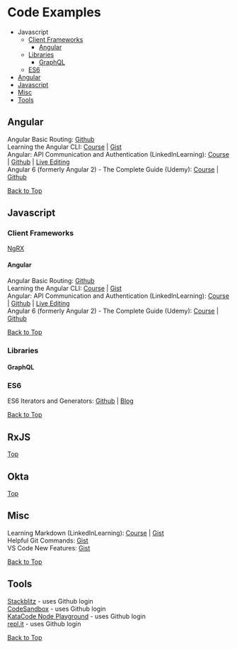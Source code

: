 # Code Examples
* Javascript
  * [Client Frameworks](#client-frameworks)
    * [Angular](#angular-1)
  * [Libraries](#libraries)
    * [GraphQL](#graphql)
  * [ES6](#es6)
* [Angular](#angular)
* [Javascript](#javascript)
* [Misc](#misc)
* [Tools](#tools)
##  Angular
Angular Basic Routing: [Github](https://github.com/kozigh01/angular-basic-routing)  
Learning the Angular CLI: [Course](https://www.linkedin.com/learning/learning-the-angular-cli-2) | [Gist](https://gist.github.com/kozigh01/37b52fc1362da677b953c957178ee703)  
Angular: API Communication and Authentication (LinkedInLearning): [Course](https://www.linkedin.com/learning/angular-api-communication-and-authentication) | [Github](https://github.com/kozigh01/AngularAPICommAndAuth) | [Live Editing](https://stackblitz.com/github/kozigh01/AngularAPICommAndAuth/tree/master/my-app)  
Angular 6 (formerly Angular 2) - The Complete Guide (Udemy): [Course](https://www.udemy.com/the-complete-guide-to-angular-2/learn/v4/overview) | [Github](https://github.com/kozigh01/AngularAPICommAndAuth)  

[Back to Top](#code-examples)  
## Javascript
### Client Frameworks
[NgRX]()
#### Angular
Angular Basic Routing: [Github](https://github.com/kozigh01/angular-basic-routing)  
Learning the Angular CLI: [Course](https://www.linkedin.com/learning/learning-the-angular-cli-2) | [Gist](https://gist.github.com/kozigh01/37b52fc1362da677b953c957178ee703)  
Angular: API Communication and Authentication (LinkedInLearning): [Course](https://www.linkedin.com/learning/angular-api-communication-and-authentication) | [Github](https://github.com/kozigh01/AngularAPICommAndAuth) | [Live Editing](https://stackblitz.com/github/kozigh01/AngularAPICommAndAuth/tree/master/my-app)  
Angular 6 (formerly Angular 2) - The Complete Guide (Udemy): [Course](https://www.udemy.com/the-complete-guide-to-angular-2/learn/v4/overview) | [Github](https://github.com/kozigh01/AngularAPICommAndAuth)  

[Back to Top](#code-examples)
### Libraries
#### GraphQL
### ES6
ES6 Iterators and Generators: [Github](https://github.com/kozigh01/es6-iterators-generators) | [Blog](https://codeburst.io/a-simple-guide-to-es6-iterators-in-javascript-with-examples-189d052c3d8e)  

[Back to Top](#code-examples)
## RxJS
[Top](#code-examples)
## Okta
[Top](#code-examples)
## Misc
Learning Markdown (LinkedInLearning): [Course](https://www.linkedin.com/learning/learning-markdown) | [Gist](https://gist.github.com/kozigh01/b93a28c22b1e564c6a2d6f417712c97e)  
Helpful Git Commands: [Gist](https://gist.github.com/kozigh01/38da36a44765bba001669daa428209ac)  
VS Code New Features: [Gist](https://gist.github.com/kozigh01/252c2345aa4cb936bd85f08d15cd3fec)  

[Back to Top](#code-examples)
## Tools
[Stackblitz](https://stackblitz.com/) - uses Github login  
[CodeSandbox](https://codesandbox.io/) - uses Github login  
[KataCode Node Playground](https://www.katacoda.com/courses/nodejs/playground) - uses Github login  
[repl.it](https://repl.it/repls) - uses Github login  

[Back to Top](#code-examples)

